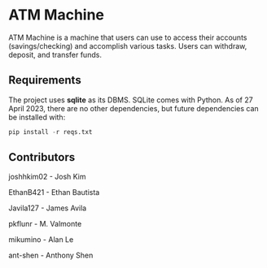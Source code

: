 # ATM Machine

ATM Machine is a machine that users can use to access their accounts (savings/checking) and accomplish various tasks. Users can withdraw, deposit, and transfer funds.

## Requirements

The project uses **sqlite** as its DBMS. SQLite comes with Python. As of 27 April 2023, there are no other dependencies, but future dependencies can be installed with:

```python
pip install -r reqs.txt
```

## Contributors

joshhkim02  -   Josh Kim

EthanB421   -   Ethan Bautista

Javila127   -   James Avila

pkflunr     -   M. Valmonte

mikumino    -   Alan Le

ant-shen    -   Anthony Shen